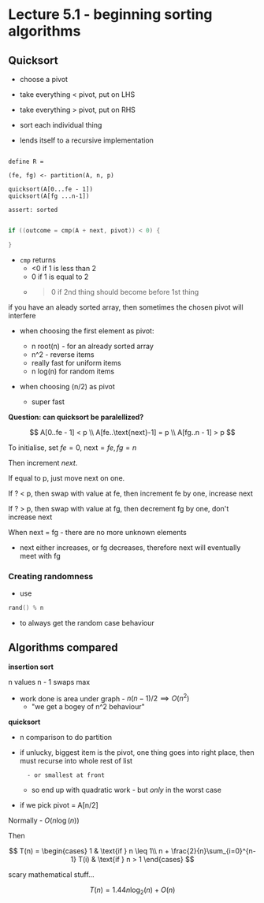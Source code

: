 # Lecture 5.1 - beginning sorting algorithms

## Quicksort

- choose a pivot

- take everything < pivot, put on LHS

- take everything > pivot, put on RHS

- sort each individual thing

- lends itself to a recursive implementation

```

define R =

(fe, fg) <- partition(A, n, p)

quicksort(A[0...fe - 1])
quicksort(A[fg ...n-1])

assert: sorted
```

```cpp

if ((outcome = cmp(A + next, pivot)) < 0) {

}
```

- `cmp` returns
  - <0 if 1 is less than 2
  - 0 if 1 is equal to 2
  - > 0 if 2nd thing should become before 1st thing

if you have an aleady sorted array, then sometimes the chosen pivot will interfere

- when choosing the first element as pivot:

  - n root(n) - for an already sorted array
  - n^2 - reverse items
  - really fast for uniform items
  - n log(n) for random items

- when choosing (n/2) as pivot
  - super fast


**Question: can quicksort be paralellized?**

$$
A[0..fe - 1] < p \\
A[fe..\text{next}-1] = p \\
A[fg..n - 1] > p
$$

To initialise, set $fe=0$, $\text{next}=fe, fg=n$

Then increment *next*.

If equal to p, just move $\text{next}$ on one.

If ? < p, then swap with value at fe, then increment fe by one, increase next

If ? > p, then swap with value at fg, then decrement fg by one, don't increase next

When next = fg - there are no more unknown elements

- next either increases, or fg decreases, therefore next will eventually meet with fg

### Creating randomness

- use

```c
rand() % n
```

- to always get the random case behaviour

## Algorithms compared

**insertion sort**

n values
n - 1 swaps max

- work done is area under graph - $n(n-1)/2 \implies O(n^2)$
  - "we get a bogey of n^2 behaviour"

**quicksort**

- n comparison to do partition

- if unlucky, biggest item is the pivot, one thing goes into right place, then must recurse into whole rest of list

        - or smallest at front

  - so end up with quadratic work - but *only* in the worst case

- if we pick pivot = A[n/2]

Normally - $O(n \log(n))$

Then

$$
T(n) = \begin{cases}
    1 & \text{if } n \leq 1\\
    n + \frac{2}{n}\sum_{i=0}^{n-1} T(i) & \text{if } n > 1
\end{cases}
$$

scary mathematical stuff...

$$
T(n) = 1.44n\log_2(n) + O(n)
$$


